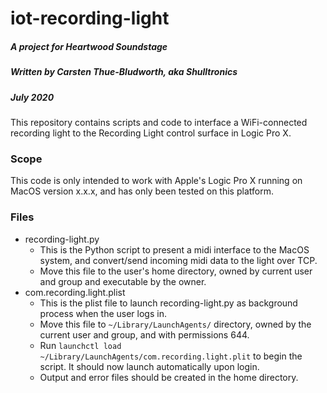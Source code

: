# iot-recording-light
##### A project for Heartwood Soundstage
##### Written by Carsten Thue-Bludworth, aka Shulltronics
##### July 2020

This repository contains scripts and code to interface a WiFi-connected recording light to the Recording Light control surface in Logic Pro X.

### Scope

This code is only intended to work with Apple's Logic Pro X running on MacOS version x.x.x, and has only been tested on this platform.

### Files
- recording-light.py
  - This is the Python script to present a midi interface to the MacOS system, and convert/send incoming midi data to the light over TCP.
  - Move this file to the user's home directory, owned by current user and group and executable by the owner.
- com.recording.light.plist
  - This is the plist file to launch recording-light.py as background process when the user logs in.
  - Move this file to `~/Library/LaunchAgents/` directory, owned by the current user and group, and with permissions 644.
  - Run `launchctl load ~/Library/LaunchAgents/com.recording.light.plit` to begin the script. It should now launch automatically upon login.
  - Output and error files should be created in the home directory.

